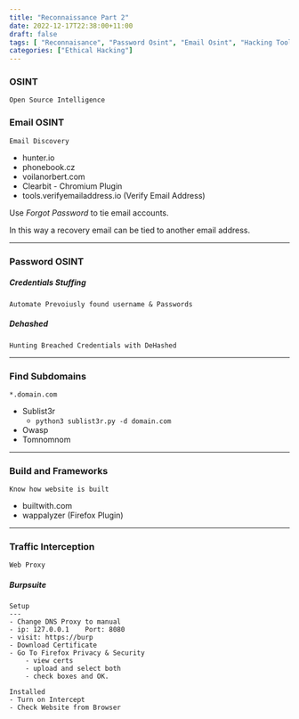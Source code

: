 ```yaml
---
title: "Reconnaissance Part 2"
date: 2022-12-17T22:38:00+11:00
draft: false
tags: [ "Reconnaisance", "Password Osint", "Email Osint", "Hacking Tools"]
categories: ["Ethical Hacking"]
---
```


### OSINT
	Open Source Intelligence

### Email OSINT
	Email Discovery
- hunter.io
- phonebook.cz
- voilanorbert.com
- Clearbit - Chromium Plugin
- tools.verifyemailaddress.io (Verify Email Address)

Use _Forgot Password_ to tie email accounts.
<img loading="lazy" src="[/img/reconpart2.png](https://notes.ashishghimire.com/img/reconpart2.png)" alt=""  />

In this way a recovery email can be tied to another email address.

---

### Password OSINT

##### Credentials Stuffing
	Automate Prevoiusly found username & Passwords

##### Dehashed
	Hunting Breached Credentials with DeHashed

---
### Find Subdomains 
	*.domain.com
* Sublist3r
	* `python3 sublist3r.py -d domain.com`
* Owasp
* Tomnomnom

---
### Build and Frameworks
	Know how website is built

- builtwith.com
- wappalyzer (Firefox Plugin)

---
### Traffic Interception
	Web Proxy

##### Burpsuite
~~~
Setup
---
- Change DNS Proxy to manual
- ip: 127.0.0.1    Port: 8080
- visit: https://burp
- Download Certificate
- Go To Firefox Privacy & Security
	- view certs
	- upload and select both
	- check boxes and OK.
~~~

~~~ 
Installed
- Turn on Intercept
- Check Website from Browser
~~~
